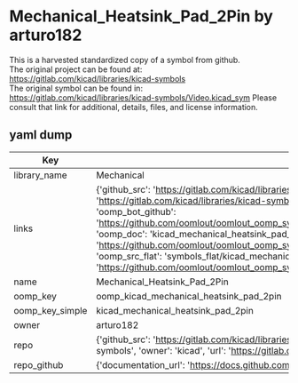 # Mechanical_Heatsink_Pad_2Pin by arturo182  
This is a harvested standardized copy of a symbol from github.  
The original project can be found at:  
https://gitlab.com/kicad/libraries/kicad-symbols  
The original symbol can be found in:
https://gitlab.com/kicad/libraries/kicad-symbols/Video.kicad_sym
Please consult that link for additional, details, files, and license information.  
## yaml dump  
| Key | Value |  
| --- | --- |  
| library_name | Mechanical |  
| links | {'github_src': 'https://gitlab.com/kicad/libraries/kicad-symbols/Video.kicad_sym', 'github_src_repo': 'https://gitlab.com/kicad/libraries/kicad-symbols', 'oomp_bot': 'kicad_mechanical_heatsink_pad_2pin/working', 'oomp_bot_github': 'https://github.com/oomlout/oomlout_oomp_symbol_bot/tree/main/kicad_mechanical_heatsink_pad_2pin/working', 'oomp_doc': 'kicad_mechanical_heatsink_pad_2pin/working', 'oomp_doc_github': 'https://github.com/oomlout/oomlout_oomp_symbol_doc/tree/main/kicad_mechanical_heatsink_pad_2pin/working', 'oomp_src_flat': 'symbols_flat/kicad_mechanical_heatsink_pad_2pin/working', 'oomp_src_flat_github': 'https://github.com/oomlout/oomlout_oomp_symbol_src/tree/main/kicad_mechanical_heatsink_pad_2pin/working'} |  
| name | Mechanical_Heatsink_Pad_2Pin |  
| oomp_key | oomp_kicad_mechanical_heatsink_pad_2pin |  
| oomp_key_simple | kicad_mechanical_heatsink_pad_2pin |  
| owner | arturo182 |  
| repo | {'github_src': 'https://gitlab.com/kicad/libraries/kicad-symbols/Video.kicad_sym', 'name': 'libraries/kicad-symbols', 'owner': 'kicad', 'url': 'https://gitlab.com/kicad/libraries/kicad-symbols'} |  
| repo_github | {'documentation_url': 'https://docs.github.com/rest/repos/repos#get-a-repository', 'message': 'Not Found'} |  


